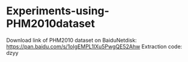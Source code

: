 # Experiments-using-PHM2010dataset
Download link of PHM2010 dataset on BaiduNetdisk:
https://pan.baidu.com/s/1oIgEMPL1lXu5PwgQE52Ahw
Extraction code: dzyy

